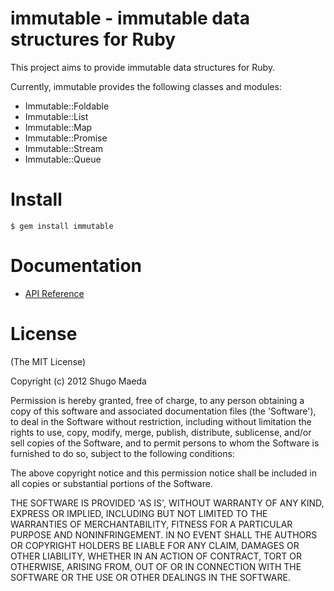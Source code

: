 immutable - immutable data structures for Ruby
==============================================

This project aims to provide immutable data structures for Ruby.

Currently, immutable provides the following classes and modules:

* Immutable::Foldable
* Immutable::List
* Immutable::Map
* Immutable::Promise
* Immutable::Stream
* Immutable::Queue

Install
========================

	$ gem install immutable

Documentation
========================

* [API Reference](http://rubydoc.info/github/shugo/immutable/frames)

License
========================

(The MIT License)

Copyright (c) 2012 Shugo Maeda

Permission is hereby granted, free of charge, to any person obtaining
a copy of this software and associated documentation files (the
'Software'), to deal in the Software without restriction, including
without limitation the rights to use, copy, modify, merge, publish,
distribute, sublicense, and/or sell copies of the Software, and to
permit persons to whom the Software is furnished to do so, subject to
the following conditions:

The above copyright notice and this permission notice shall be
included in all copies or substantial portions of the Software.

THE SOFTWARE IS PROVIDED 'AS IS', WITHOUT WARRANTY OF ANY KIND,
EXPRESS OR IMPLIED, INCLUDING BUT NOT LIMITED TO THE WARRANTIES OF
MERCHANTABILITY, FITNESS FOR A PARTICULAR PURPOSE AND NONINFRINGEMENT.
IN NO EVENT SHALL THE AUTHORS OR COPYRIGHT HOLDERS BE LIABLE FOR ANY
CLAIM, DAMAGES OR OTHER LIABILITY, WHETHER IN AN ACTION OF CONTRACT,
TORT OR OTHERWISE, ARISING FROM, OUT OF OR IN CONNECTION WITH THE
SOFTWARE OR THE USE OR OTHER DEALINGS IN THE SOFTWARE.
